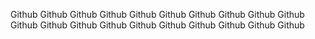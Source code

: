 Github Github Github Github Github
Github Github Github Github Github
Github Github Github Github Github
Github Github Github Github Github
<!--
### Hello there
![GitHub stats](https://github-readme-stats.vercel.app/api?username=bishal216&show_icons=true&theme=synthwave)



**bishal216/bishal216** is a ✨ _special_ ✨ repository because its `README.md` (this file) appears on your GitHub profile.

Here are some ideas to get you started:

- 🔭 I’m currently working on ...
- 🌱 I’m currently learning ...
- 👯 I’m looking to collaborate on ...
- 🤔 I’m looking for help with ...
- 💬 Ask me about ...
- 📫 How to reach me: ...
- 😄 Pronouns: ...
- ⚡ Fun fact: ...
-->
